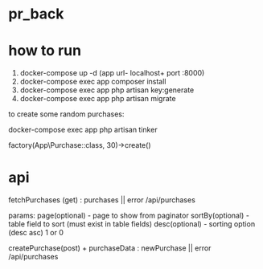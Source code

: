 # pr_back 

# how to run

1. docker-compose up -d (app url- localhost+ port :8000)
2. docker-compose exec app composer install
3. docker-compose exec app php artisan key:generate
4. docker-compose exec app php artisan migrate

to create some random purchases:

docker-compose exec app php artisan tinker 

factory(App\Purchase::class, 30)->create()

# api

fetchPurchases (get) : purchases || error
/api/purchases

params:
page(optional) - page to show from paginator
sortBy(optional) - table field to sort (must exist in table fields)
desc(optional) - sorting option (desc asc) 1 or 0 

createPurchase(post) + purchaseData : newPurchase || error
/api/purchases
